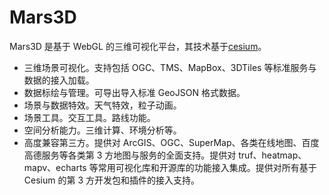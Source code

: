 # Mars3D

Mars3D 是基于 WebGL 的三维可视化平台，其技术基于[cesium](https://cesium.com/platform/cesiumjs/)。

- 三维场景可视化。支持包括 OGC、TMS、MapBox、3DTiles 等标准服务与数据的接入加载。
- 数据标绘与管理。可导出导入标准 GeoJSON 格式数据。
- 场景与数据特效。天气特效，粒子动画。
- 场景工具。交互工具。路线功能。
- 空间分析能力。三维计算、环境分析等。
- 高度兼容第三方。提供对 ArcGIS、OGC、SuperMap、各类在线地图、百度高德服务等各类第 3 方地图与服务的全面支持。提供对 truf、heatmap、mapv、echarts 等常用可视化库和开源库的功能接入集成。提供对所有基于 Cesium 的第 3 方开发包和插件的接入支持。
